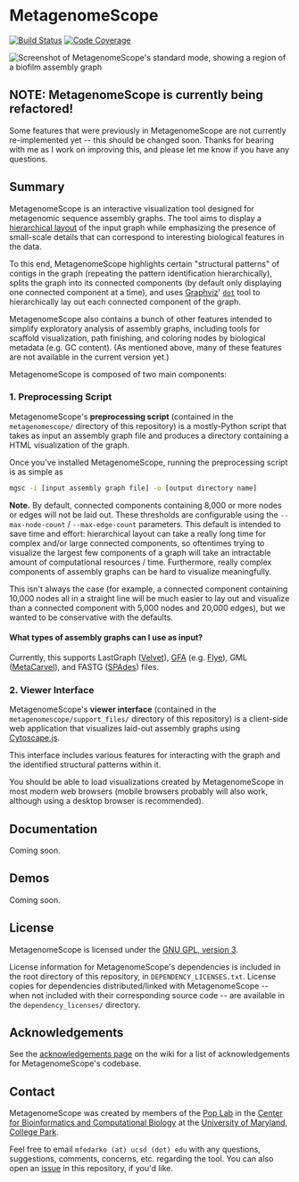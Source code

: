 # MetagenomeScope
[![Build Status](https://travis-ci.org/marbl/MetagenomeScope.svg?branch=master)](https://travis-ci.org/marbl/MetagenomeScope) [![Code Coverage](https://codecov.io/gh/marbl/MetagenomeScope/branch/master/graph/badge.svg)](https://codecov.io/gh/marbl/MetagenomeScope)

![Screenshot of MetagenomeScope's standard mode, showing a region of a biofilm assembly graph](https://user-images.githubusercontent.com/4177727/46389776-f1d63780-c688-11e8-82ae-13d58d6f4738.png "Screenshot of MetagenomeScope's standard mode, showing a region of a biofilm assembly graph.")

## NOTE: MetagenomeScope is currently being refactored!
Some features that were previously in MetagenomeScope are not currently
re-implemented yet -- this should be changed soon. Thanks for bearing with me
as I work on improving this, and please let me know if you have any questions.

## Summary

MetagenomeScope is an interactive visualization tool designed for metagenomic
sequence assembly graphs. The tool aims to display a [hierarchical
layout](https://en.wikipedia.org/wiki/Layered_graph_drawing) of the input graph
while emphasizing the presence of small-scale details that can correspond to
interesting biological features in the data.

To this end, MetagenomeScope
highlights certain "structural patterns" of contigs in the graph (repeating the
pattern identification hierarchically),
splits the graph into its connected components (by default only displaying one
connected component at a time),
and uses [Graphviz](https://www.graphviz.org/)'
[`dot`](https://www.graphviz.org/pdf/dotguide.pdf) tool to hierarchically
lay out each connected component of the graph.

MetagenomeScope also contains a bunch of other features intended to simplify
exploratory analysis of assembly graphs, including tools for scaffold
visualization, path finishing, and coloring nodes by biological metadata (e.g.
GC content). (As mentioned above, many of these features are not available in
the current version yet.)

MetagenomeScope is composed of two main components:

### 1. Preprocessing Script

MetagenomeScope's **preprocessing script** (contained in the
`metagenomescope/` directory of this repository) is a mostly-Python script that
takes as input an assembly graph file and produces a directory containing a
HTML visualization of the graph.

Once you've installed MetagenomeScope, running the preprocessing script is as
simple as

```bash
mgsc -i [input assembly graph file] -o [output directory name]
```

**Note.** By default, connected components containing 8,000 or more nodes or
edges will not be laid out. These thresholds are configurable using the
`--max-node-count` / `--max-edge-count` parameters. This default is intended
to save time and effort: hierarchical layout can take a really long time for
complex and/or large connected components, so oftentimes trying to visualize
the largest few components of a graph will take an intractable amount of
computational resources / time. Furthermore, really complex components of
assembly graphs can be hard to visualize meaningfully.

This isn't always the case (for example, a
connected component containing 10,000 nodes all in a straight line will be
much easier to lay out and visualize than a connected component
with 5,000 nodes and 20,000 edges), but we wanted to be conservative with the
defaults.

#### What types of assembly graphs can I use as input?

Currently, this supports
LastGraph ([Velvet](https://www.ebi.ac.uk/~zerbino/velvet/)),
[GFA](https://gfa-spec.github.io/GFA-spec/) (e.g.
[Flye](https://github.com/fenderglass/Flye)),
GML ([MetaCarvel](https://github.com/marbl/MetaCarvel)),
and FASTG ([SPAdes](https://cab.spbu.ru/software/spades/)) files.

### 2. Viewer Interface

MetagenomeScope's **viewer interface** (contained in the
`metagenomescope/support_files/` directory
of this repository) is a client-side web application that visualizes laid-out
assembly graphs using [Cytoscape.js](https://js.cytoscape.org/).

This interface includes various features for interacting with the graph and the
identified structural patterns within it.

You should be able to load visualizations created by MetagenomeScope
in most modern web browsers (mobile browsers probably will also work, although
using a desktop browser is recommended).

## Documentation

Coming soon.

## Demos

Coming soon.

## License

MetagenomeScope is licensed under the
[GNU GPL, version 3](https://www.gnu.org/copyleft/gpl.html).

License information for MetagenomeScope's dependencies is included in the root directory of this repository, in `DEPENDENCY_LICENSES.txt`. License copies for dependencies distributed/linked with MetagenomeScope -- when not included with their corresponding source code -- are available in the `dependency_licenses/` directory.

## Acknowledgements

See the [acknowledgements page](https://github.com/marbl/MetagenomeScope/wiki/Acknowledgements) on the wiki for a list of acknowledgements
for MetagenomeScope's codebase.

## Contact

MetagenomeScope was created by members of the [Pop Lab](https://sites.google.com/a/cs.umd.edu/poplab/) in the [Center for Bioinformatics and Computational Biology](https://cbcb.umd.edu/) at the [University of Maryland, College Park](https://umd.edu/).

Feel free to email `mfedarko (at) ucsd (dot) edu` with any questions, suggestions, comments, concerns, etc. regarding the tool. You can also open an [issue](https://github.com/marbl/MetagenomeScope/issues) in this repository, if you'd like.
